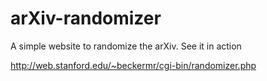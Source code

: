 arXiv-randomizer
================

A simple website to randomize the arXiv. See it in action 

http://web.stanford.edu/~beckermr/cgi-bin/randomizer.php
